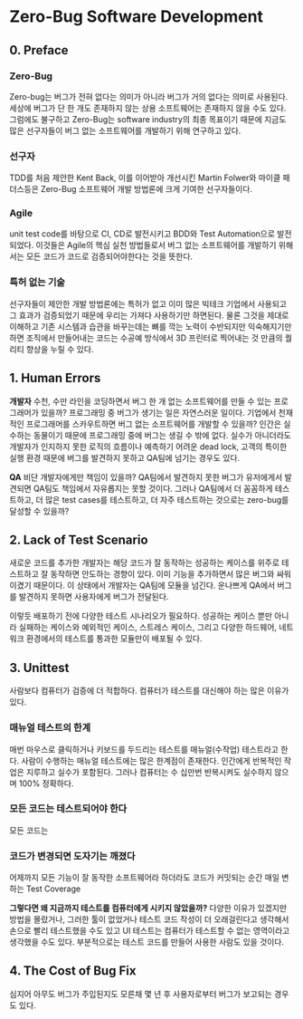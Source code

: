 # Zero-Bug Software Development

## 0. Preface
### Zero-Bug
Zero-bug는 버그가 전혀 없다는 의미가 아니라 버그가 거의 없다는 의미로 사용된다.
세상에 버그가 단 한 개도 존재하지 않는 상용 소프트웨어는 존재하지 않을 수도 있다.
그럼에도 불구하고 Zero-Bug는 software industry의 최종 목표이기 때문에 지금도 많은 선구자들이 버그 없는 소프트웨어를 개발하기 위해 연구하고 있다.

### 선구자
TDD를 처음 제안한 Kent Back, 이를 이어받아 개선시킨 Martin Folwer와 마이클 패더스등은 Zero-Bug 소프트웨어 개발 방법론에 크게 기여한 선구자들이다. 

### Agile
unit test code를 바탕으로 CI, CD로 발전시키고 BDD와 Test Automation으로 발전되었다.
이것들은 Agile의 핵심 실천 방법들로서 버그 없는 소프트웨어를 개발하기 위해서는 모든 코드가 코드로 검증되어야한다는 것을 뜻한다.

### 특허 없는 기술
선구자들이 제안한 개발 방법론에는 특허가 없고 이미 많은 빅테크 기업에서 사용되고 그 효과가 검증되었기 때문에 우리는 가져다 사용하기만 하면된다.
물론 그것을 제대로 이해하고 기존 시스템과 습관을 바꾸는데는 뼈를 깍는 노력이 수반되지만 익숙해지기만하면 조직에서 만들어내는 코드는 수공예 방식에서 3D 프린터로 찍어내는 것 만큼의 퀄리티 향상을 누릴 수 있다.

## 1. Human Errors
**개발자**
수천, 수만 라인을 코딩하면서 버그 한 개 없는 소프트웨어를 만들 수 있는 프로그래머가 있을까?
프로그래밍 중 버그가 생기는 일은 자연스러운 일이다.
기업에서 천재적인 프로그래머를 스카우트하면 버그 없는 소프트웨어를 개발할 수 있을까?
인간은 실수하는 동물이기 때문에 프로그래밍 중에 버그는 생길 수 밖에 없다.
실수가 아니더라도 개발자가 인지하지 못한 로직의 흐름이나 예측하기 어려운 dead lock, 고객의 특이한 실행 환경 때문에 버그를 발견하지 못하고 QA팀에 넘기는 경우도 있다.

**QA**
비단 개발자에게만 책임이 있을까?
QA팀에서 발견하지 못한 버그가 유저에게서 발견되면 QA팀도 책임에서 자유롭지는 못할 것이다.
그러나 QA팀에서 더 꼼꼼하게 테스트하고, 더 많은 test cases를 테스트하고, 더 자주 테스트하는 것으로는 zero-bug를 달성할 수 있을까?

## 2. Lack of Test Scenario
새로운 코드를 추가한 개발자는 해당 코드가 잘 동작하는 성공하는 케이스를 위주로 테스트하고 잘 동작하면 안도하는 경향이 있다. 이미 기능을 추가하면서 많은 버그와 싸워 이겼기 때문이다.
이 상태에서 개발자는 QA팀에 모듈을 넘긴다.
운나쁘게 QA에서 버그를 발견하지 못하면 사용자에게 버그가 전달된다.

이렇듯 배포하기 전에 다양한 테스트 시나리오가 필요하다.
성공하는 케이스 뿐만 아니라 실패하는 케이스와 예외적인 케이스, 스트레스 케이스,
그리고 다양한 하드웨어, 네트워크 환경에서의 테스트를 통과한 모듈만이 배포될 수 있다.

## 3. Unittest
사람보다 컴퓨터가 검증에 더 적합하다. 컴퓨터가 테스트를 대신해야 하는 많은 이유가 있다.

### 매뉴얼 테스트의 한계
매번 마우스로 클릭하거나 키보드를 두드리는 테스트를 매뉴얼(수작업) 테스트라고 한다.
사람이 수행하는 매뉴얼 테스트에는 많은 한계점이 존재한다.
인간에게 반복적인 작업은 지루하고 실수가 포함된다.
그러나 컴퓨터는 수 십만번 반복시켜도 실수하지 않으며 100% 정확하다.

### 모든 코드는 테스트되어야 한다
모든 코드는 

### 코드가 변경되면 도자기는 깨졌다
어제까지 모든 기능이 잘 동작한 소프트웨어라 하더라도 
코드가 커밋되는 순간 
매일 변하는 Test Coverage

**그렇다면 왜 지금까지 테스트를 컴퓨터에게 시키지 않았을까?**
다양한 이유가 있겠지만
방법을 몰랐거나, 그러한 툴이 없었거나
테스트 코드 작성이 더 오래걸린다고 생각해서 손으로 빨리 테스트했을 수도 있고
UI 테스트는 컴퓨터가 테스트할 수 없는 영역이라고 생각했을 수도 있다.
부분적으로는 테스트 코드를 만들어 사용한 사람도 있을 것이다.

## 4. The Cost of Bug Fix
심지어 아무도 버그가 주입된지도 모른채 몇 년 후 사용자로부터 버그가 보고되는 경우도 있다.
